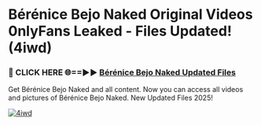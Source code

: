 # Bérénice Bejo Naked Original Videos 0nlyFans Leaked - Files Updated! (4iwd)

<h3>🔴 CLICK HERE 🌐==►► <a href="https://tinyurl.com/yckcrads" rel="nofollow">Bérénice Bejo Naked Updated Files</a></h3>

Get Bérénice Bejo Naked and all content. Now you can access all videos and pictures of Bérénice Bejo Naked. New Updated Files 2025!

[![4iwd](https://i.imgur.com/hpKpOFt.gif)](https://tinyurl.com/yckcrads)
